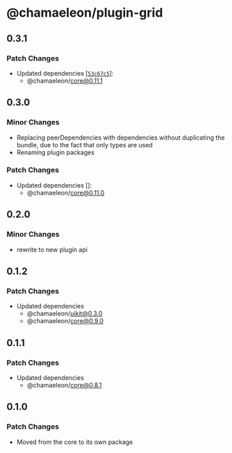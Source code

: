 # @chamaeleon/plugin-grid

## 0.3.1

### Patch Changes

- Updated dependencies [[`53c67c5`](https://github.com/lFandoriNl/chamaeleon/commit/53c67c58095a9b0d4c364332e6a06a55048414b4)]:
  - @chamaeleon/core@0.11.1

## 0.3.0

### Minor Changes

- Replacing peerDependencies with dependencies without duplicating the bundle, due to the fact that only types are used
- Renaming plugin packages

### Patch Changes

- Updated dependencies []:
  - @chamaeleon/core@0.11.0

## 0.2.0

### Minor Changes

- rewrite to new plugin api

## 0.1.2

### Patch Changes

- Updated dependencies
  - @chamaeleon/uikit@0.3.0
  - @chamaeleon/core@0.9.0

## 0.1.1

### Patch Changes

- Updated dependencies
  - @chamaeleon/core@0.8.1

## 0.1.0

### Patch Changes

- Moved from the core to its own package

